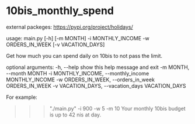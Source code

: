 # 10bis_monthly_spend

external packeges: https://pypi.org/project/holidays/

usage: main.py [-h] [-m MONTH] -i MONTHLY_INCOME -w ORDERS_IN_WEEK [-v VACATION_DAYS]

Get how much you can spend daily on 10bis to not pass the limit.

optional arguments:
  -h, --help            show this help message and exit
  -m MONTH, --month MONTH
  -i MONTHLY_INCOME, --monthly_income MONTHLY_INCOME
  -w ORDERS_IN_WEEK, --orders_in_week ORDERS_IN_WEEK
  -v VACATION_DAYS, --vacation_days VACATION_DAYS

For example:
>>> "./main.py" -i 900 -w 5 -m 10
Your monthly 10bis budget is up to 42 nis at day.
